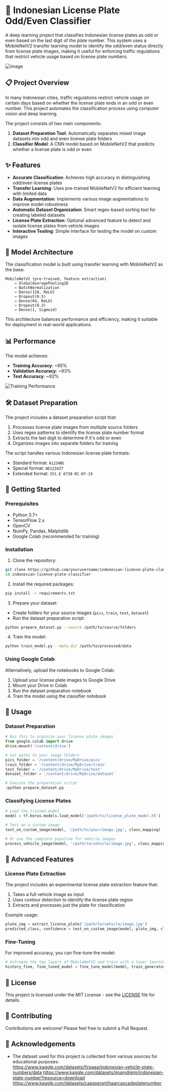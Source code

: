 # 🚗 Indonesian License Plate Odd/Even Classifier

A deep learning project that classifies Indonesian license plates as odd or even based on the last digit of the plate number. This system uses a MobileNetV2 transfer learning model to identify the odd/even status directly from license plate images, making it useful for enforcing traffic regulations that restrict vehicle usage based on license plate numbers.

![image](https://github.com/user-attachments/assets/b669098a-923a-4006-9963-3f03ed07390b)


## 📋 Project Overview

In many Indonesian cities, traffic regulations restrict vehicle usage on certain days based on whether the license plate ends in an odd or even number. This project automates the classification process using computer vision and deep learning.

The project consists of two main components:
1. **Dataset Preparation Tool**: Automatically separates mixed image datasets into odd and even license plate folders
2. **Classifier Model**: A CNN model based on MobileNetV2 that predicts whether a license plate is odd or even

## ✨ Features

- **Accurate Classification**: Achieves high accuracy in distinguishing odd/even license plates
- **Transfer Learning**: Uses pre-trained MobileNetV2 for efficient learning with limited data
- **Data Augmentation**: Implements various image augmentations to improve model robustness
- **Automatic Dataset Organization**: Smart regex-based sorting tool for creating labeled datasets
- **License Plate Extraction**: Optional advanced feature to detect and isolate license plates from vehicle images
- **Interactive Testing**: Simple interface for testing the model on custom images

## 🧠 Model Architecture

The classification model is built using transfer learning with MobileNetV2 as the base:

```
MobileNetV2 (pre-trained, feature extraction) 
    → GlobalAveragePooling2D
    → BatchNormalization
    → Dense(128, ReLU)
    → Dropout(0.5)
    → Dense(64, ReLU)
    → Dropout(0.3)
    → Dense(1, Sigmoid)
```

This architecture balances performance and efficiency, making it suitable for deployment in real-world applications.

## 📊 Performance

The model achieves:
- **Training Accuracy**: ~95%
- **Validation Accuracy**: ~93%
- **Test Accuracy**: ~92%

![Training Performance](https://github.com/yourusername/indonesian-license-plate-classifier/raw/main/examples/training_performance.jpg)

## 🛠️ Dataset Preparation

The project includes a dataset preparation script that:

1. Processes license plate images from multiple source folders
2. Uses regex patterns to identify the license plate number format
3. Extracts the last digit to determine if it's odd or even
4. Organizes images into separate folders for training

The script handles various Indonesian license plate formats:
- Standard format: `A1234BC`
- Special format: `AD1234IT` 
- Extended format: `351.E 6730 RC-07-19`

## 🚀 Getting Started

### Prerequisites

- Python 3.7+
- TensorFlow 2.x
- OpenCV
- NumPy, Pandas, Matplotlib
- Google Colab (recommended for training)

### Installation

1. Clone the repository:
```bash
git clone https://github.com/yourusername/indonesian-license-plate-classifier.git
cd indonesian-license-plate-classifier
```

2. Install the required packages:
```bash
pip install -r requirements.txt
```

3. Prepare your dataset:
- Create folders for your source images (`pics`, `train`, `test`, `dataset`)
- Run the dataset preparation script:
```bash
python prepare_dataset.py --source /path/to/source/folders
```

4. Train the model:
```bash
python train_model.py --data_dir /path/to/processed/data
```

### Using Google Colab

Alternatively, upload the notebooks to Google Colab:
1. Upload your license plate images to Google Drive
2. Mount your Drive in Colab
3. Run the dataset preparation notebook
4. Train the model using the classifier notebook

## 📸 Usage

### Dataset Preparation

```python
# Run this to organize your license plate images
from google.colab import drive
drive.mount('/content/drive')

# Set paths to your image folders
pics_folder = '/content/drive/MyDrive/pics'
train_folder = '/content/drive/MyDrive/train'
test_folder = '/content/drive/MyDrive/test'
dataset_folder = '/content/drive/MyDrive/dataset'

# Execute the preparation script
!python prepare_dataset.py
```

### Classifying License Plates

```python
# Load the trained model
model = tf.keras.models.load_model('/path/to/license_plate_model.h5')

# Test on a custom image
test_on_custom_image(model, '/path/to/your/image.jpg', class_mapping)

# Or use the complete pipeline for vehicle images
process_vehicle_image(model, '/path/to/vehicle/image.jpg', class_mapping)
```

## 🌟 Advanced Features

### License Plate Extraction

The project includes an experimental license plate extraction feature that:
1. Takes a full vehicle image as input
2. Uses contour detection to identify the license plate region
3. Extracts and processes just the plate for classification

Example usage:
```python
plate_img = extract_license_plate('/path/to/vehicle/image.jpg')
predicted_class, confidence = test_on_custom_image(model, plate_img, class_mapping)
```

### Fine-Tuning

For improved accuracy, you can fine-tune the model:
```python
# Unfreeze the top layers of MobileNetV2 and train with a lower learning rate
history_fine, fine_tuned_model = fine_tune_model(model, train_generator, validation_generator)
```

## 📝 License

This project is licensed under the MIT License - see the [LICENSE](LICENSE) file for details.

## 🤝 Contributing

Contributions are welcome! Please feel free to submit a Pull Request.

## 🙏 Acknowledgements

- The dataset used for this project is collected from various sources for educational purposes:
https://www.kaggle.com/datasets/firqaaa/indonesian-vehicle-plate-numbers/data
https://www.kaggle.com/datasets/imamdigmi/indonesian-plate-number?resource=download
https://www.kaggle.com/datasets/caasperart/haarcascadeplatenumber
